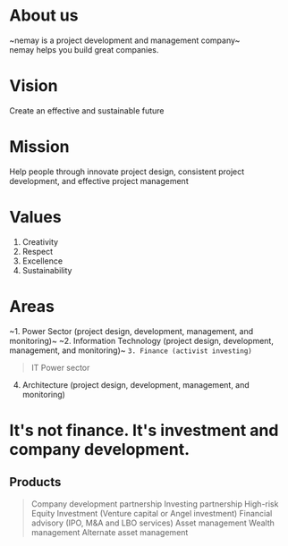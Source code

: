 # About us
~nemay is a project development and management company~ <br>
nemay helps you build great companies.
# Vision
Create an effective and sustainable future
# Mission
Help people through innovate project design, consistent project development, and effective project management
# Values
1. Creativity
2. Respect
3. Excellence
4. Sustainability
# Areas
~1. Power Sector (project design, development, management, and monitoring)~
~2. Information Technology (project design, development, management, and monitoring)~
`3. Finance (activist investing)`
> IT
> Power sector
4. Architecture (project design, development, management, and monitoring)
# It's not finance. It's investment and company development.
## Products
> Company development partnership
Investing partnership
High-risk Equity Investment (Venture capital or Angel investment)
Financial advisory (IPO, M&A and LBO services)
Asset management
Wealth management
Alternate asset management
